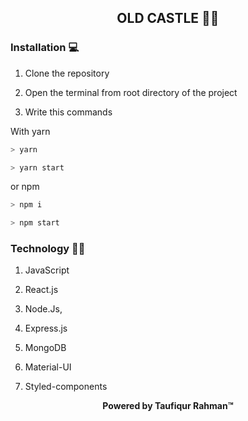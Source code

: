 ## <p  align="center"> OLD CASTLE 🚀🚀</p>

### Installation 💻

1. Clone the repository

2. Open the terminal from root directory of the project

3. Write this commands

With yarn

```bash
> yarn
```

```bash
> yarn start
```

or npm

```bash
> npm i
```

```bash
> npm start
```

### Technology 🚀🚀

1. JavaScript

2. React.js

3. Node.Js,

4. Express.js

5. MongoDB

6. Material-UI

7. Styled-components


<p  align="center"  bold> <b>Powered by Taufiqur Rahman™</b></p>
